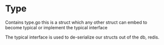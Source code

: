 # Type

Contains type.go this is a struct which any other struct can embed to become typical or implement the typical interface

The typical interface is used to de-serialize our structs out of the db, redis.

